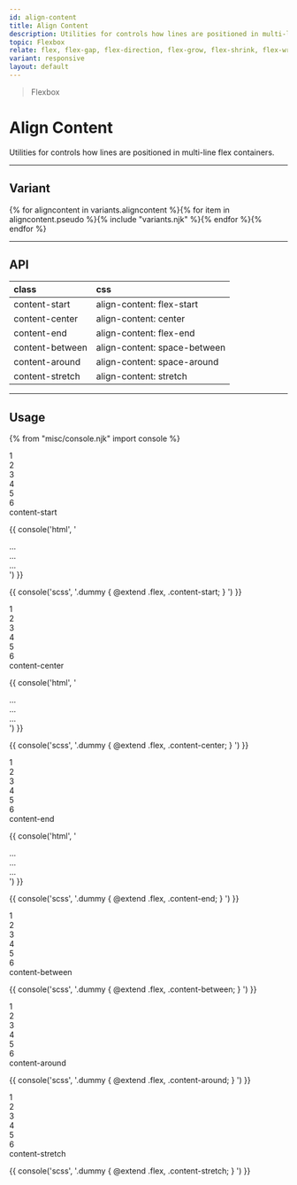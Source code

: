 ```yaml
---
id: align-content
title: Align Content
description: Utilities for controls how lines are positioned in multi-line flex containers.
topic: Flexbox
relate: flex, flex-gap, flex-direction, flex-grow, flex-shrink, flex-wrap, align-items, align-self
variant: responsive
layout: default
---
```


> Flexbox

# Align Content

Utilities for controls how lines are positioned in multi-line flex containers.

---

## Variant

<div class="flex flex-gap-2 flex-wrap justify-start items-center">{% for aligncontent in variants.aligncontent %}{% for item in aligncontent.pseudo %}{% include "variants.njk" %}{% endfor %}{% endfor %}</div>

---

## API

| <span class="padding-x-3 padding-y-1 text-white bg-shade-granite-5 font-semibold curve-border-md">class</span> | <span class="padding-x-3 padding-y-1 text-white bg-shade-granite-5 font-semibold curve-border-md">css</span> |
|:--|:--|
| content-start | align-content: flex-start |
| content-center | align-content: center |
| content-end | align-content: flex-end |
| content-between | align-content: space-between |
| content-around | align-content: space-around |
| content-stretch  | align-content: stretch |

---

## Usage

{% from "misc/console.njk" import console %}

<div class="padding-x-4 margin-y-4 margin-x-auto">
  <div class="padding-2 height-48 width-48 flex flex-wrap content-start bg-tint-granite-5 (expand)height-12 (expand)width-12 text-white curve-border">
    <div class="flex justify-center items-center bg-tint-granite-2">1</div>
    <div class="flex justify-center items-center bg-tint-granite-3">2</div>
    <div class="flex justify-center items-center bg-tint-granite-2">3</div>
    <div class="flex justify-center items-center bg-tint-granite-3">4</div>
    <div class="flex justify-center items-center bg-tint-granite-2">5</div>
    <div class="flex justify-center items-center bg-tint-granite-3">6</div>
  </div>
  <div class="margin-t-2 text-sm text-center">
    content-start
  </div>
</div>

{{ console('html',
'<!-- parent -->
  <div class="flex content-start">
    <!-- child -->
    <div>...</div>
    <div>...</div>
    <div>...</div>
  </div>
') }}

{{ console('scss',
'.dummy {
    @extend
      .flex,
      .content-start;
}
') }}

<div class="padding-x-4 margin-y-4 margin-x-auto">
  <div class="padding-2 height-48 width-48 flex flex-wrap content-center bg-tint-granite-5 (expand)height-12 (expand)width-12 text-white curve-border">
    <div class="flex justify-center items-center bg-tint-granite-2">1</div>
    <div class="flex justify-center items-center bg-tint-granite-3">2</div>
    <div class="flex justify-center items-center bg-tint-granite-2">3</div>
    <div class="flex justify-center items-center bg-tint-granite-3">4</div>
    <div class="flex justify-center items-center bg-tint-granite-2">5</div>
    <div class="flex justify-center items-center bg-tint-granite-3">6</div>
  </div>
  <div class="margin-t-2 text-sm text-center">
    content-center
  </div>
</div>

{{ console('html',
'<!-- parent -->
  <div class="flex content-center">
    <!-- child -->
    <div>...</div>
    <div>...</div>
    <div>...</div>
  </div>
') }}

{{ console('scss',
'.dummy {
    @extend
      .flex,
      .content-center;
}
') }}

<div class="padding-x-4 margin-y-4 margin-x-auto">
  <div class="padding-2 height-48 width-48 flex flex-wrap content-end bg-tint-granite-5 (expand)height-12 (expand)width-12 text-white curve-border">
    <div class="flex justify-center items-center bg-tint-granite-2">1</div>
    <div class="flex justify-center items-center bg-tint-granite-3">2</div>
    <div class="flex justify-center items-center bg-tint-granite-2">3</div>
    <div class="flex justify-center items-center bg-tint-granite-3">4</div>
    <div class="flex justify-center items-center bg-tint-granite-2">5</div>
    <div class="flex justify-center items-center bg-tint-granite-3">6</div>
  </div>
  <div class="margin-t-2 text-sm text-center">
    content-end
  </div>
</div>

{{ console('html',
'<!-- parent -->
  <div class="flex content-end">
    <!-- child -->
    <div>...</div>
    <div>...</div>
    <div>...</div>
  </div>
') }}

{{ console('scss',
'.dummy {
    @extend
      .flex,
      .content-end;
}
') }}

<div class="padding-x-4 margin-y-4 margin-x-auto">
  <div class="padding-2 height-48 width-48 flex flex-wrap content-between bg-tint-granite-5 (expand)height-12 (expand)width-12 text-white curve-border">
    <div class="flex justify-center items-center bg-tint-granite-2">1</div>
    <div class="flex justify-center items-center bg-tint-granite-3">2</div>
    <div class="flex justify-center items-center bg-tint-granite-2">3</div>
    <div class="flex justify-center items-center bg-tint-granite-3">4</div>
    <div class="flex justify-center items-center bg-tint-granite-2">5</div>
    <div class="flex justify-center items-center bg-tint-granite-3">6</div>
  </div>
  <div class="margin-t-2 text-sm text-center">
    content-between
  </div>
</div>

{{ console('scss',
'.dummy {
    @extend
      .flex,
      .content-between;
}
') }}

<div class="padding-x-4 margin-y-4 margin-x-auto">
  <div class="padding-2 height-48 width-48 flex flex-wrap content-around bg-tint-granite-5 (expand)height-12 (expand)width-12 text-white curve-border">
    <div class="flex justify-center items-center bg-tint-granite-2">1</div>
    <div class="flex justify-center items-center bg-tint-granite-3">2</div>
    <div class="flex justify-center items-center bg-tint-granite-2">3</div>
    <div class="flex justify-center items-center bg-tint-granite-3">4</div>
    <div class="flex justify-center items-center bg-tint-granite-2">5</div>
    <div class="flex justify-center items-center bg-tint-granite-3">6</div>
  </div>
  <div class="margin-t-2 text-sm text-center">
    content-around
  </div>
</div>

{{ console('scss',
'.dummy {
    @extend
      .flex,
      .content-around;
}
') }}

<div class="padding-x-4 margin-y-4 margin-x-auto">
    <div class="padding-2 height-48 width-48 flex flex-wrap content-stretch bg-tint-granite-5 (expand)height-12 (expand)width-12 text-white curve-border">
      <div class="flex justify-center items-center bg-tint-granite-2">1</div>
      <div class="flex justify-center items-center bg-tint-granite-3">2</div>
      <div class="flex justify-center items-center bg-tint-granite-2">3</div>
      <div class="flex justify-center items-center bg-tint-granite-3">4</div>
      <div class="flex justify-center items-center bg-tint-granite-2">5</div>
      <div class="flex justify-center items-center bg-tint-granite-3">6</div>
    </div>
    <div class="margin-t-2 text-sm text-center">
      content-stretch
    </div>
  </div>

{{ console('scss',
'.dummy {
    @extend
      .flex,
      .content-stretch;
}
') }}